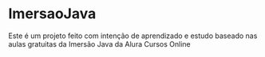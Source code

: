 # ImersaoJava
Este é um projeto feito com intenção de aprendizado e estudo baseado nas aulas gratuitas da Imersão Java da Alura Cursos Online
